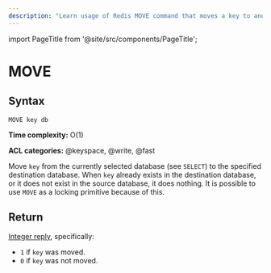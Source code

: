 ```yaml
---
description: "Learn usage of Redis MOVE command that moves a key to another database."
---
```


import PageTitle from '@site/src/components/PageTitle';

# MOVE

<PageTitle title="Redis MOVE Command (Documentation) | Dragonfly" />

## Syntax

    MOVE key db

**Time complexity:** O(1)

**ACL categories:** @keyspace, @write, @fast

Move `key` from the currently selected database (see `SELECT`) to the specified
destination database.
When `key` already exists in the destination database, or it does not exist in
the source database, it does nothing.
It is possible to use `MOVE` as a locking primitive because of this.

## Return

[Integer reply](https://redis.io/docs/reference/protocol-spec/#integers), specifically:

- `1` if `key` was moved.
- `0` if `key` was not moved.
